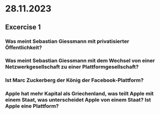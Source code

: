 # 28.11.2023

## Excercise 1

### Was meint Sebastian Giessmann mit privatisierter Öffentlichkeit?


### Was meint Sebastian Giessmann mit dem Wechsel von einer Netzwerkgesellschaft zu einer Plattformgesellschaft?


### Ist Marc Zuckerberg der König der Facebook-Plattform?


### Apple hat mehr Kapital als Griechenland, was teilt Apple mit einem Staat, was unterscheidet Apple von einem Staat? Ist Apple eine Plattform?

